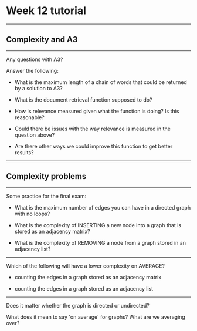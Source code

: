 <!-- {% raw %} -->

# Week 12 tutorial

-----

## Complexity and A3

---

Any questions with A3?

Answer the following:

- What is the maximum length of a chain of words that could be returned by a solution to A3?

- What is the document retrieval function supposed to do?

- How is relevance measured given what the function is doing? Is this reasonable?

- Could there be issues with the way relevance is measured in the question above?

- Are there other ways we could improve this function to get better results?

---

## Complexity problems

---

Some practice for the final exam:

- What is the maximum number of edges you can have in a directed graph with no loops?

- What is the complexity of INSERTING a new node into a graph that is stored as an adjacency matrix?

- What is the complexity of REMOVING a node from a graph stored in an adjacency list?

---

Which of the following will have a lower complexity on AVERAGE?

- counting the edges in a graph stored as an adjacency matrix

- counting the edges in a graph stored as an adjacency list

---

Does it matter whether the graph is directed or undirected?

What does it mean to say 'on average' for graphs? What are we averaging over?


<!-- {% endraw %} -->

